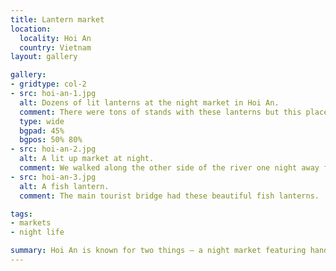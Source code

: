 ```yaml
---
title: Lantern market
location:
  locality: Hoi An
  country: Vietnam
layout: gallery

gallery:
- gridtype: col-2
- src: hoi-an-1.jpg
  alt: Dozens of lit lanterns at the night market in Hoi An.
  comment: There were tons of stands with these lanterns but this place was one of the biggest.
  type: wide
  bgpad: 45%
  bgpos: 50% 80%
- src: hoi-an-2.jpg
  alt: A lit up market at night.
  comment: We walked along the other side of the river one night away from the bustling market.
- src: hoi-an-3.jpg
  alt: A fish lantern.
  comment: The main tourist bridge had these beautiful fish lanterns.

tags:
- markets
- night life

summary: Hoi An is known for two things — a night market featuring hand-made silk lanterns, and its tailor shops.
---
```

